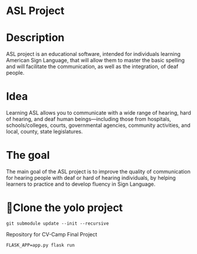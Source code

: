 # ASL Project

# Description

ASL project is an educational software, intended for individuals learning American Sign Language, that will allow them to master the basic spelling and will facilitate the communication, as well as the integration, of deaf people.
 
# Idea 

Learning ASL allows you to communicate with a wide range of hearing, hard of hearing, and deaf human beings—including those from hospitals, schools/colleges, courts, governmental agencies, community activities, and local, county, state legislatures.

# The goal

The main goal of the ASL project is to improve the quality of communication for hearing people with deaf or hard of hearing individuals, by helping learners to practice and to develop fluency in Sign Language.


#  🚩Clone the yolo project
```
git submodule update --init --recursive
```
Repository for CV-Camp Final Project

```
FLASK_APP=app.py flask run
```

